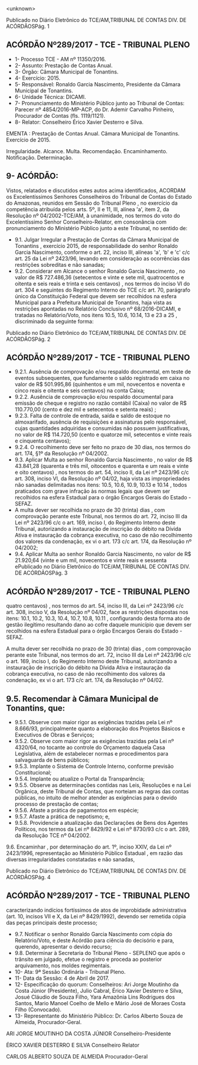 &lt;unknown&gt;

Publicado  no  Diário Eletrônico do TCE/AM,TRIBUNAL DE CONTAS DIV. DE  ACÓRDÃOSPág. 1

## ACÓRDÃO Nº289/2017 - TCE - TRIBUNAL PLENO

- 1- Processo TCE - AM nº 11350/2016.
- 2- Assunto: Prestação de Contas Anual.
- 3- Órgão: Câmara Municipal de Tonantins.
- 4- Exercício: 2015.
- 5- Responsável: Ronaldo  Garcia  Nascimento,  Presidente  da  Câmara  Municipal  de Tonantins.
- 6- Unidade Técnica: DICAMI.
- 7- Pronunciamento  do Ministério  Público  junto  ao Tribunal  de Contas: Parecer  nº 4854/2016-MP-ACP,  do  Dr.  Ademir  Carvalho  Pinheiro,  Procurador  de  Contas  (fls. 1119/1121).
- 8- Relator: Conselheiro Érico Xavier Desterro e Silva.

EMENTA : Prestação  de  Contas  Anual.  Câmara Municipal de Tonantins. Exercício de 2015.

Irregularidade. Alcance. Multa. Recomendação. Encaminhamento. Notificação. Determinação.

## 9- ACÓRDÃO:

Vistos, relatados e discutidos estes autos acima identificados, ACORDAM os Excelentíssimos Senhores Conselheiros do Tribunal de Contas do Estado do Amazonas, reunidos em Sessão do Tribunal Pleno , no exercício da competência atribuída pelos arts. 5º,  II e 11,  III, alínea 'a', item 2, da Resolução nº 04/2002-TCE/AM, à unanimidade, nos termos  do  voto  do  Excelentíssimo  Senhor  Conselheiro-Relator, em consonância com pronunciamento do Ministério Público junto a este Tribunal, no sentido de:

- 9.1. Julgar  Irregular a  Prestação  de  Contas  da Câmara  Municipal  de Tonantins ,  exercício  2015, de  responsabilidade  do  senhor Ronaldo Garcia Nascimento, conforme o art. 22, inciso III, alíneas 'a', 'b' e 'c' c/c art. 25 da Lei nº 2423/96, levando em consideração as ocorrências das restrições sobreditas e não sanadas;
- 9.2. Considerar  em  Alcance o  senhor Ronaldo  Garcia  Nascimento ,  no valor de R$ 727.486,36 (setecentos e vinte e sete mil, quatrocentos e oitenta e seis reais e trinta e seis centavos) , nos termos do inciso VI do  art.  304  e  seguintes  do  Regimento  Interno  do  TCE  c/c  art.  70, parágrafo  único  da  Constituição  Federal  que  devem  ser  recolhidos  na esfera Municipal para a Prefeitura Municipal de Tonantins, haja vista as restrições  apontadas  no  Relatório  Conclusivo  nº  68/2016-DICAMI,  e tratadas  no  Relatório/Voto,  nos itens  10.5,  10.6,  10.14,  13  e  23  a  25 , discriminado da seguinte forma:

Publicado  no  Diário Eletrônico do TCE/AM,TRIBUNAL DE CONTAS DIV. DE  ACÓRDÃOSPág. 2

## ACÓRDÃO Nº289/2017 - TCE - TRIBUNAL PLENO

- 9.2.1. Ausência de comprovação e/ou respaldo documental, em teste de eventos subsequentes, que fundamente o saldo registrado em caixa no valor de R$ 501.995,86 (quinhentos e um  mil, novecentos e noventa e cinco reais e oitenta e seis centavos) na conta Caixa;
- 9.2.2. Ausência de comprovação e/ou respaldo documental para emissão de cheque e registro no razão contábil (Caixa) no valor de R$ 110.770,00 (cento e dez mil e setecentos e setenta reais) ;
- 9.2.3. Falta de controle de entrada, saída e saldo de estoque no almoxarifado, ausência de requisições e assinaturas pelo responsável, cujas quantidades adquiridas e consumidas não  possuem  justificativas,  no  valor  de R$  114.720,50 (cento  e  quatorze  mil,  setecentos  e  vinte  reais  e cinquenta centavos);
- 9.2.4. O  recolhimento  deve  ser  feito  no  prazo  de  30  dias,  nos termos do art. 174, §1º da Resolução nº 04/2002.
- 9.3. Aplicar Multa ao  senhor Ronaldo Garcia Nascimento , no valor de R$ 43.841,28 (quarenta e três mil, oitocentos e quarenta e um reais e vinte e oito centavos) , nos termos do art. 54, inciso II, da Lei nº 2423/96 c/c art. 308, inciso VI, da Resolução nº 04/02, haja vista as impropriedades não sanadas  delimitadas  nos itens:  10.5,  10.6,  10.9, 10.13 e 10.14 , todos praticados com grave infração às normas legais que devem ser recolhidos na esfera Estadual para o órgão Encargos Gerais do Estado - SEFAZ.
- A multa dever ser recolhida no prazo de 30 (trinta) dias , com comprovação perante este Tribunal, nos termos do art. 72, inciso III da Lei  nº  2423/96  c/c  o  art.  169,  inciso  I,  do  Regimento  Interno  deste Tribunal,  autorizando  a  instauração  de  inscrição  do  débito  na  Dívida Ativa e instauração da cobrança executiva, no caso de não recolhimento dos valores da condenação, ex vi o art. 173 c/c art. 174, da Resolução nº 04/2002;
- 9.4. Aplicar Multa ao  senhor Ronaldo Garcia Nascimento, no valor de R$ 21.920,64  (vinte e  um  mil,  novecentos  e vinte  reais e  sessenta  ePublicado  no  Diário Eletrônico do TCE/AM,TRIBUNAL DE CONTAS DIV. DE  ACÓRDÃOSPág. 3

## ACÓRDÃO Nº289/2017 - TCE - TRIBUNAL PLENO

quatro centavos) , nos termos do art. 54, inciso III, da Lei nº 2423/96 c/c art.  308,  inciso  V,  da  Resolução nº 04/02, face as restrições dispostas nos itens: 10.1, 10.2, 10.3, 10.4, 10.7, 10.8, 10.11 ,  configurando desta forma  ato de  gestão  ilegítimo resultando dano  ao  cofre  daquele município  que  devem  ser  recolhidos  na  esfera  Estadual  para  o  órgão Encargos Gerais do Estado - SEFAZ.

A multa dever ser recolhida no prazo de 30 (trinta) dias , com comprovação perante este Tribunal, nos termos do art. 72, inciso III da Lei  nº  2423/96  c/c  o  art.  169,  inciso  I,  do  Regimento  Interno  deste Tribunal,  autorizando  a  instauração  de  inscrição  do  débito  na  Dívida Ativa e instauração da cobrança executiva, no caso de não recolhimento dos valores da condenação, ex vi o art. 173 c/c art. 174, da Resolução nº 04/02.

## 9.5. Recomendar à Câmara Municipal de Tonantins, que:

- 9.5.1. Observe com maior rigor as exigências trazidas pela Lei nº 8.666/93, principalmente quanto a elaboração dos Projetos Básicos e Executivos de Obras e Serviços;
- 9.5.2. Observe com maior rigor as exigências trazidas pela Lei nº 4320/64,  no  tocante  ao  controle  do  Orçamento  daquela Casa Legislativa, além de estabelecer normas e procedimentos para salvaguarda de bens públicos;
- 9.5.3. Implante o Sistema de Controle Interno, conforme previsão Constitucional;
- 9.5.4. Implante ou atualize o Portal da Transparência;
- 9.5.5. Observe as determinações contidas nas Leis, Resoluções e na Lei Orgânica, deste Tribunal de Contas, que norteiam  as  regras  das  contas  públicas,  no  intuito  de melhor atender as exigências para o devido processo de prestação de contas;
- 9.5.6. Afaste a prática de pagamentos em espécie;
- 9.5.7. Afaste a prática de nepotismo; e,
- 9.5.8. Providencie  a  atualização  das  Declarações  de  Bens  dos Agentes Políticos, nos termos da Lei nº 8429/92 e Lei nº 8730/93 c/c o art. 289, da Resolução TCE nº 04/2002.

9.6. Encaminhar , por  determinação  do  art.  1º,  inciso  XXIV,  da  Lei  nº 2423/1996, representação ao Ministério Público Estadual , em razão das diversas irregularidades constatadas e não sanadas,

Publicado  no  Diário Eletrônico do TCE/AM,TRIBUNAL DE CONTAS DIV. DE  ACÓRDÃOSPág. 4

## ACÓRDÃO Nº289/2017 - TCE - TRIBUNAL PLENO

caracterizando indícios fortíssimos de atos de improbidade administrativa (art. 10, incisos VII e  X, da Lei nº 8429/1992), devendo ser remetida cópia das peças principais deste processo;

- 9.7. Notificar o senhor Ronaldo Garcia Nascimento com  cópia do Relatório/Voto,  e  deste  Acórdão  para  ciência  do  decisório  e  para, querendo, apresentar o devido recurso;
- 9.8. Determinar à Secretaria do Tribunal Pleno - SEPLENO que após o trânsito em julgado, efetue o registro e proceda ao posterior arquivamento, nos moldes regimentais.
- 10-  Ata: 9ª Sessão Ordinária - Tribunal Pleno.
- 11-  Data da Sessão: 4 de Abril de 2017.
- 12-  Especificação  do  quorum: Conselheiros: Ari Jorge  Moutinho  da  Costa  Júnior (Presidente),  Julio  Cabral,  Érico  Xavier  Desterro  e  Silva,  Josué  Cláudio  de  Souza Filho,  Yara Amazônia Lins Rodrigues dos Santos, Mario  Manoel Coelho de  Mello e Mário José de Moraes Costa Filho (Convocado).
- 13-  Representante  do  Ministério  Público: Dr. Carlos  Alberto  Souza  de Almeida, Procurador-Geral.

ARI JORGE MOUTINHO DA COSTA JÚNIOR Conselheiro-Presidente

ÉRICO XAVIER DESTERRO E SILVA Conselheiro Relator

CARLOS ALBERTO SOUZA DE ALMEIDA Procurador-Geral